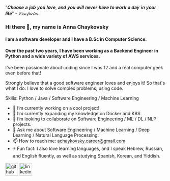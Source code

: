 
<!--
**achaykovsky/achaykovsky** is a ✨ _special_ ✨ repository because its `README.md` (this file) appears on your GitHub profile.

Here are some ideas to get you started:

- 🔭 I’m currently working on ...
- 🌱 I’m currently learning ...
- 👯 I’m looking to collaborate on ...
- 🤔 I’m looking for help with ...
- 💬 Ask me about ...
- 📫 How to reach me: ...
- 😄 Pronouns: ...
- ⚡ Fun fact: ...
-->

"𝑪𝒉𝒐𝒐𝒔𝒆 𝒂 𝒋𝒐𝒃 𝒚𝒐𝒖 𝒍𝒐𝒗𝒆, 𝒂𝒏𝒅 𝒚𝒐𝒖 𝒘𝒊𝒍𝒍 𝒏𝒆𝒗𝒆𝒓 𝒉𝒂𝒗𝒆 𝒕𝒐 𝒘𝒐𝒓𝒌 𝒂 𝒅𝒂𝒚 𝒊𝒏 𝒚𝒐𝒖𝒓 𝒍𝒊𝒇𝒆" - 𝒞ℴ𝓃𝒻𝓊𝒸𝒾𝓊𝓈

### Hi there 👋, my name is Anna Chaykovsky

#### I am a software developer and I have a B.Sc in Computer Science.

#### Over the past two years, I have been working as a Backend Engineer in Python and a wide variety of AWS services.

I've been passionate about coding since I was 12 and a real computer geek even before that!

Strongly believe that a good software engineer loves and enjoys it!
So that's what I do: I love to solve complex problems, using code.

Skills: Python / Java / Software Engineering / Machine Learning

- 🔭 I’m currently working on a cool project! 
- 🌱 I’m currently expanding my knowledge on Docker and K8S.
- 👯 I’m looking to collaborate on Software Engineering / ML / DL / NLP projects.
- 💬 Ask me about Software Engineering / Machine Learning / Deep Learning / Natural Language Processing. 
- 📫 How to reach me: 	achaykovsky.career@gmail.com 
- ⚡ Fun fact: I also love learning languages, and I speak Hebrew, Russian, and English fluently, as well as studying Spanish, Korean, and Yiddish.


[<img src='https://cdn.jsdelivr.net/npm/simple-icons@3.0.1/icons/github.svg' alt='github' height='40'>](https://github.com/achaykovsky)  [<img src='https://cdn.jsdelivr.net/npm/simple-icons@3.0.1/icons/linkedin.svg' alt='linkedin' height='40'>](https://www.linkedin.com/in/anna-chaykovsky/)  


